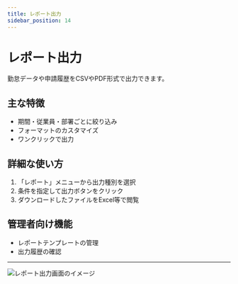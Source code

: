 ```yaml
---
title: レポート出力
sidebar_position: 14
---
```


# レポート出力

勤怠データや申請履歴をCSVやPDF形式で出力できます。

## 主な特徴
- 期間・従業員・部署ごとに絞り込み
- フォーマットのカスタマイズ
- ワンクリックで出力

## 詳細な使い方
1. 「レポート」メニューから出力種別を選択
2. 条件を指定して出力ボタンをクリック
3. ダウンロードしたファイルをExcel等で閲覧

## 管理者向け機能
- レポートテンプレートの管理
- 出力履歴の確認

---

![レポート出力画面のイメージ](https://placehold.jp/600x300.png?text=%E3%83%AC%E3%83%9D%E3%83%BC%E3%83%88%E5%87%BA%E5%8A%9B)
